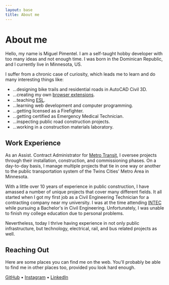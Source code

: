 ```yaml
---
layout: base
title: About me
---
```


# About me

Hello, my name is Miguel Pimentel. I am a self-taught hobby developer with too many ideas and not enough time. I was born in the Dominican Republic, and I currently live in Minnesota, US.

I suffer from a chronic case of curiosity, which leads me to learn and do many interesting things like:

-   …designing bike trails and residential roads in AutoCAD Civil 3D.
-   …creating my own [browser extensions](https://addons.mozilla.org/en-US/firefox/user/17772574/).
-   …teaching [ESL](https://en.wikipedia.org/wiki/English_as_a_second_or_foreign_language).
-   …learning web development and computer programming.
-   …getting licensed as a Firefighter.
-   …getting certified as Emergency Medical Technician.
-   …inspecting public road construction projects.
-   …working in a construction materials laboratory.

## Work Experience

As an Assist. Contract Administrator for [Metro Transit](https://www.metrotransit.org/), I oversee projects through their installation, construction, and commissioning phases. On a day-to-day basis, I manage multiple projects that tie in one way or another to the public transportation system of the Twins Cities' Metro Area in Minnesota.

With a little over 10 years of experience in public construction, I have amassed a number of unique projects that cover many different fields. It all started when I got my first job as a Civil Engineering Technician for a contracting company near my university. I was at the time attending [INTEC](https://www.intec.edu.do/) while pursuing a Bachelor's in Civil Engineering. Unfortunately, I was unable to finish my college education due to personal problems.

Nevertheless, today I thrive having experience in not only public infrastructure, but technology, electrical, rail, and bus related projects as well.

## Reaching Out

Here are some places you can find me on the web. You'll probably be able to find me in other places too, provided you look hard enough.

[GitHub](https://github.com/semanticdata/) • [Instagram](https://instagram.com/miguelapv) • [LinkedIn](https://www.linkedin.com/in/miguelpimentel29/)
